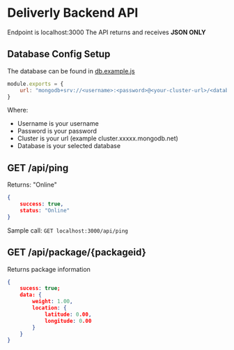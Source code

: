 # Deliverly Backend API
Endpoint is localhost:3000
The API returns and receives **JSON ONLY**

## Database Config Setup
The database can be found in [db.example.js](./config/db.example.js)
```JavaScript
module.exports = {
    url: "mongodb+srv://<username>:<password>@<your-cluster-url>/<database>?retryWrites=true&w=majority"
}
```
Where:
- Username is your username
- Password is your password
- Cluster is your url (example cluster.xxxxx.mongodb.net)
- Database is your selected database

## GET /api/ping
Returns: "Online"

```json
{ 
	success: true,
	status: "Online"
}
```

Sample call:
`GET localhost:3000/api/ping`

## GET /api/package/{packageid}
Returns package information

```json
{
	sucess: true;
	data: {
		weight: 1.00,
		location: {
			latitude: 0.00,
			longitude: 0.00
		}
	}
}
```
